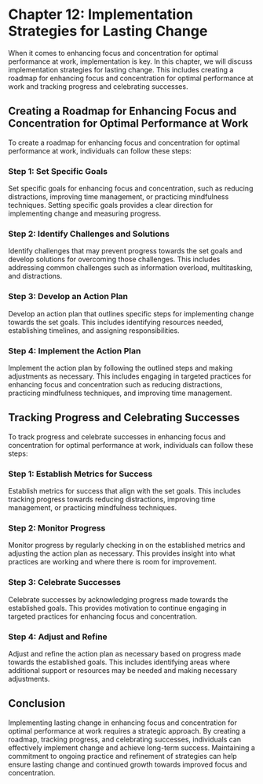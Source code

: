 # Chapter 12: Implementation Strategies for Lasting Change

When it comes to enhancing focus and concentration for optimal performance at work, implementation is key. In this chapter, we will discuss implementation strategies for lasting change. This includes creating a roadmap for enhancing focus and concentration for optimal performance at work and tracking progress and celebrating successes.

## Creating a Roadmap for Enhancing Focus and Concentration for Optimal Performance at Work

To create a roadmap for enhancing focus and concentration for optimal performance at work, individuals can follow these steps:

### Step 1: Set Specific Goals

Set specific goals for enhancing focus and concentration, such as reducing distractions, improving time management, or practicing mindfulness techniques. Setting specific goals provides a clear direction for implementing change and measuring progress.

### Step 2: Identify Challenges and Solutions

Identify challenges that may prevent progress towards the set goals and develop solutions for overcoming those challenges. This includes addressing common challenges such as information overload, multitasking, and distractions.

### Step 3: Develop an Action Plan

Develop an action plan that outlines specific steps for implementing change towards the set goals. This includes identifying resources needed, establishing timelines, and assigning responsibilities.

### Step 4: Implement the Action Plan

Implement the action plan by following the outlined steps and making adjustments as necessary. This includes engaging in targeted practices for enhancing focus and concentration such as reducing distractions, practicing mindfulness techniques, and improving time management.

## Tracking Progress and Celebrating Successes

To track progress and celebrate successes in enhancing focus and concentration for optimal performance at work, individuals can follow these steps:

### Step 1: Establish Metrics for Success

Establish metrics for success that align with the set goals. This includes tracking progress towards reducing distractions, improving time management, or practicing mindfulness techniques.

### Step 2: Monitor Progress

Monitor progress by regularly checking in on the established metrics and adjusting the action plan as necessary. This provides insight into what practices are working and where there is room for improvement.

### Step 3: Celebrate Successes

Celebrate successes by acknowledging progress made towards the established goals. This provides motivation to continue engaging in targeted practices for enhancing focus and concentration.

### Step 4: Adjust and Refine

Adjust and refine the action plan as necessary based on progress made towards the established goals. This includes identifying areas where additional support or resources may be needed and making necessary adjustments.

## Conclusion

Implementing lasting change in enhancing focus and concentration for optimal performance at work requires a strategic approach. By creating a roadmap, tracking progress, and celebrating successes, individuals can effectively implement change and achieve long-term success. Maintaining a commitment to ongoing practice and refinement of strategies can help ensure lasting change and continued growth towards improved focus and concentration.
